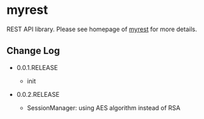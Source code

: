 # myrest

REST API library. Please see homepage of [myrest](http://mayanjun.org/myrest) for more details.

## Change Log

* 0.0.1.RELEASE
    - init

* 0.0.2.RELEASE
    - SessionManager: using AES algorithm instead of RSA
    